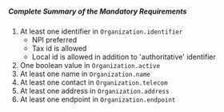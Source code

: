 ##### Complete Summary of the Mandatory Requirements

1.  At least one identifier in `Organization.identifier`
    -   NPI preferred
    -   Tax id is allowed
    -   Local id is allowed in addition to 'authoritative' identifier
1.  One boolean value in `Organization.active`
1.  At least one name in `Organization.name`
1.  At least one  contact in `Organization.telecom`
1.  At least one address in `Organization.address`
1.  At least one endpoint in `Organization.endpoint`
